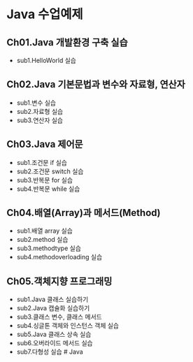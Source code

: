 # Java 수업예제

## Ch01.Java 개발환경 구축 실습
- sub1.HelloWorld 실습

## Ch02.Java 기본문법과 변수와 자료형, 연산자
- sub1.변수 실습
- sub2.자료형 실습
- sub3.연산자 실습

## Ch03.Java 제어문
- sub1.조건문 if 실습
- sub2.조건문 switch 실습
- sub3.반복문 for 실습
- sub4.반복문 while 실습

## Ch04.배열(Array)과 메서드(Method)
- sub1.배열 array 실습
- sub2.method 실습
- sub3.methodtype 실습
- sub4.methodoverloading 실습

## Ch05.객체지향 프로그래밍
- sub1.Java 클래스 실습하기
- sub2.Java 캡슐화 실습하기
- sub3.클래스 변수, 클래스 메서드
- sub4.싱글톤 객체와 인스턴스 객체 실습
- sub5.Java 클래스 상속 실습
- sub6.오버라이드 메서드 실습
- sub7.다형성 실습 # Java
